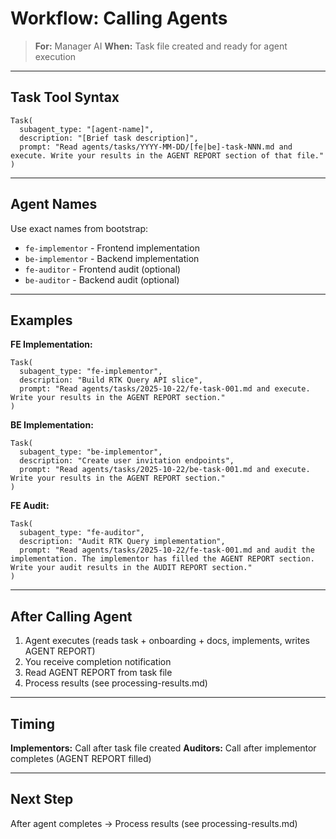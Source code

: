 # Workflow: Calling Agents

> **For:** Manager AI
> **When:** Task file created and ready for agent execution

---

## Task Tool Syntax

```
Task(
  subagent_type: "[agent-name]",
  description: "[Brief task description]",
  prompt: "Read agents/tasks/YYYY-MM-DD/[fe|be]-task-NNN.md and execute. Write your results in the AGENT REPORT section of that file."
)
```

---

## Agent Names

Use exact names from bootstrap:
- `fe-implementor` - Frontend implementation
- `be-implementor` - Backend implementation
- `fe-auditor` - Frontend audit (optional)
- `be-auditor` - Backend audit (optional)

---

## Examples

**FE Implementation:**
```
Task(
  subagent_type: "fe-implementor",
  description: "Build RTK Query API slice",
  prompt: "Read agents/tasks/2025-10-22/fe-task-001.md and execute. Write your results in the AGENT REPORT section."
)
```

**BE Implementation:**
```
Task(
  subagent_type: "be-implementor",
  description: "Create user invitation endpoints",
  prompt: "Read agents/tasks/2025-10-22/be-task-001.md and execute. Write your results in the AGENT REPORT section."
)
```

**FE Audit:**
```
Task(
  subagent_type: "fe-auditor",
  description: "Audit RTK Query implementation",
  prompt: "Read agents/tasks/2025-10-22/fe-task-001.md and audit the implementation. The implementor has filled the AGENT REPORT section. Write your audit results in the AUDIT REPORT section."
)
```

---

## After Calling Agent

1. Agent executes (reads task + onboarding + docs, implements, writes AGENT REPORT)
2. You receive completion notification
3. Read AGENT REPORT from task file
4. Process results (see processing-results.md)

---

## Timing

**Implementors:** Call after task file created
**Auditors:** Call after implementor completes (AGENT REPORT filled)

---

## Next Step

After agent completes → Process results (see processing-results.md)

